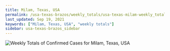 ```yaml
---
title: Milam, Texas, USA
permalink: /usa-texas-brazos/weekly_totals/usa-texas-milam-weekly_totals.html
last_updated: Sep 19, 2021
keywords: ["Milam, Texas, USA", "weekly totals"]
sidebar: usa-texas-brazos_sidebar
---
```


![Weekly Totals of Confirmed Cases for Milam, Texas, USA](/covid_tracker/images/graphs/usa-texas-milam-weekly_totals_graph.png)
